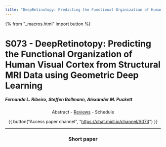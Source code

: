 ```yaml
---
title: "DeepRetinotopy: Predicting the Functional Organization of Human Visual Cortex from Structural MRI Data using Geometric Deep Learning"
---
```

<style>
.paper_abstract {
  display: none;
  font-size: 90%;
  line-height: 1.35;
  text-align: justify;
  margin-top: 4px;
  padding-left: 20px;
  padding-right: 20px;
  padding-bottom: 4px;

  .actions {
    display: block;
    text-align: center;
    margin-top: 4px;
  }
}

.paper_qa {
  display: none;
  line-height: 1.35;
  text-align: center;
  margin-top: 4px;
  padding-left: 20px;
  padding-right: 20px;
  padding-bottom: 4px;

  .actions {
    display: block;
    text-align: center;
    margin-top: 4px;
  }
}
</style>

{% from "_macros.html" import button %}

# S073 - DeepRetinotopy: Predicting the Functional Organization of Human Visual Cortex from Structural MRI Data using Geometric Deep Learning


##### Fernanda L. Ribeiro, Steffen Bollmann, Alexander M. Puckett

<center><a class="toggle_visibility" data-selector=".paper_abstract" data-level="3">Abstract</a>
        - <a href="https://openreview.net/forum?id=Nw_trRFjPE">Reviews</a>
        - <a class="toggle_visibility" data-selector=".paper_qa" data-level="3">Schedule</a>

<span class="paper_abstract">
        'Whether it be in a man-made machine or a biological system, form and function are often directly related. In the latter, however, this particular relationship is often unclear due to the intricate nature of biology. Here we developed a geometric deep learning model capable of exploiting the actual structure of the cortex to learn the complex relationship between brain function and anatomy from structural and functional MRI data. Our model was not only able to predict the functional organization of human visual cortex from anatomical properties alone, but it was also able to predict nuanced variations across individuals.'
        <span class="actions">
  <br/>
  <a class="toggle_visibility" data-level="2">Hide abstract</a></span>
</span>

<span class="paper_qa">
        Not available for now
        <br/>
        <span class="actions"><a class="toggle_visibility" data-level="2">Hide schedule</a></span>
</span>

{{ button("Access paper channel", "https://chat.midl.io/channel/S073") }}

---

### Short paper

